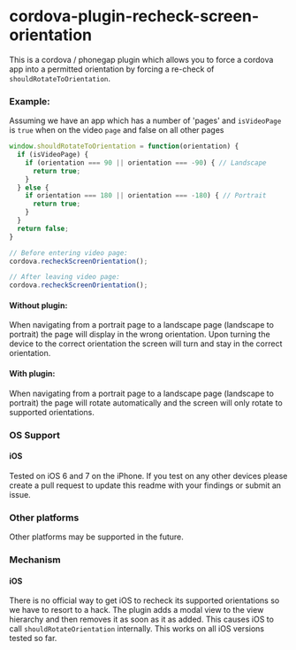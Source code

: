 cordova-plugin-recheck-screen-orientation
=========================================

This is a cordova / phonegap plugin which allows you to force a cordova app into a permitted orientation by forcing a re-check of `shouldRotateToOrientation`.

### Example:
Assuming we have an app which has a number of 'pages' and `isVideoPage` is `true` when on the video `page` and false on all other pages

```javascript
window.shouldRotateToOrientation = function(orientation) {
  if (isVideoPage) {
    if (orientation === 90 || orientation === -90) { // Landscape
      return true;
    }
  } else {
    if orientation === 180 || orientation === -180) { // Portrait
      return true;
    }
  }
  return false;
}

// Before entering video page:
cordova.recheckScreenOrientation();

// After leaving video page:
cordova.recheckScreenOrientation();
```

#### Without plugin:
When navigating from a portrait page to a landscape page (landscape to portrait) the page will display in the wrong orientation. Upon turning the device to the correct orientation the screen will turn and stay in the correct orientation.

#### With plugin:
When navigating from a portrait page to a landscape page (landscape to portrait) the page will rotate automatically and the screen will only rotate to supported orientations.

### OS Support

#### iOS

Tested on iOS 6 and 7 on the iPhone. If you test on any other devices please create a pull request to update this readme with your findings or submit an issue.

### Other platforms

Other platforms may be supported in the future.


### Mechanism

#### iOS

There is no official way to get iOS to recheck its supported orientations so we have to resort to a hack.
The plugin adds a modal view to the view hierarchy and then removes it as soon as it as added. This causes iOS to call `shouldRotateOrientation` internally.
This works on all iOS versions tested so far.

